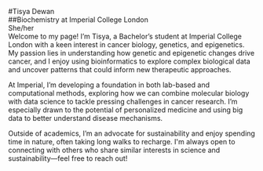 #Tisya Dewan <br>
##Biochemistry at Imperial College London <br>
She/her <br>
Welcome to my page! I’m Tisya, a Bachelor’s student at Imperial College London with a keen interest in cancer biology, genetics, and epigenetics. My passion lies in understanding how genetic and epigenetic changes drive cancer, and I enjoy using bioinformatics to explore complex biological data and uncover patterns that could inform new therapeutic approaches.<br>

At Imperial, I’m developing a foundation in both lab-based and computational methods, exploring how we can combine molecular biology with data science to tackle pressing challenges in cancer research. I’m especially drawn to the potential of personalized medicine and using big data to better understand disease mechanisms.<br>

Outside of academics, I’m an advocate for sustainability and enjoy spending time in nature, often taking long walks to recharge. I'm always open to connecting with others who share similar interests in science and sustainability—feel free to reach out!<br>
